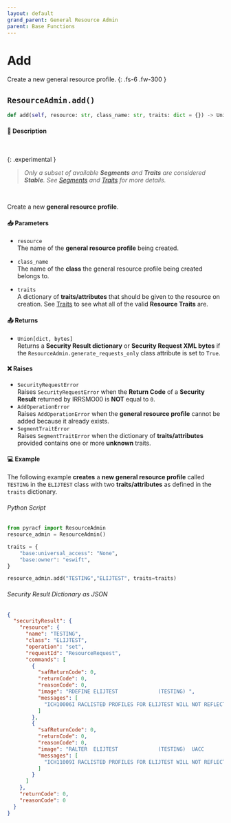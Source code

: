 ```yaml
---
layout: default
grand_parent: General Resource Admin
parent: Base Functions
---
```


# Add

Create a new general resource profile.
{: .fs-6 .fw-300 }

## `ResourceAdmin.add()`

```python
def add(self, resource: str, class_name: str, traits: dict = {}) -> Union[dict, bytes]:
```

#### 📄 Description

&nbsp;

{: .experimental }
> _Only a subset of available **Segments** and **Traits** are considered **Stable**. See [Segments](../segments_traits_operators#segments) and [Traits](../segments_traits_operators#traits) for more details._

&nbsp;

Create a new **general resource profile**.

#### 📥 Parameters
* `resource`<br>
  The name of the **general resource profile** being created.

* `class_name`<br>
  The name of the **class** the general resource profile being created belongs to.

* `traits`<br>
  A dictionary of **traits/attributes** that should be given to the resource on creation. See [Traits](../segments_traits_operators#traits) to see what all of the valid **Resource Traits** are.

#### 📤 Returns
* `Union[dict, bytes]`<br>
  Returns a **Security Result dictionary** or **Security Request XML bytes** if the `ResourceAdmin.generate_requests_only` class attribute is set to `True`.

#### ❌ Raises
* `SecurityRequestError`<br>
  Raises `SecurityRequestError` when the **Return Code** of a **Security Result** returned by IRRSMO00 is **NOT** equal to `0`.
* `AddOperationError`<br>
  Raises `AddOperationError` when the **general resource profile** cannot be added because it already exists.
* `SegmentTraitError`<br>
  Raises `SegmentTraitError` when the dictionary of **traits/attributes** provided contains one or more **unknown** traits.

#### 💻 Example

The following example **creates** a **new general resource profile** called `TESTING` in the `ELIJTEST` class with two **traits/attributes** as defined in the `traits` dictionary.

###### Python Script
```python
from pyracf import ResourceAdmin
resource_admin = ResourceAdmin()

traits = {
    "base:universal_access": "None",
    "base:owner": "eswift",
}

resource_admin.add("TESTING","ELIJTEST", traits=traits)
```

###### Security Result Dictionary as JSON
```json
{
  "securityResult": {
    "resource": {
      "name": "TESTING",
      "class": "ELIJTEST",
      "operation": "set",
      "requestId": "ResourceRequest",
      "commands": [
        {
          "safReturnCode": 0,
          "returnCode": 0,
          "reasonCode": 0,
          "image": "RDEFINE ELIJTEST             (TESTING) ",
          "messages": [
            "ICH10006I RACLISTED PROFILES FOR ELIJTEST WILL NOT REFLECT THE ADDITION(S) UNTIL A SETROPTS REFRESH IS ISSUED."
          ]
        },
        {
          "safReturnCode": 0,
          "returnCode": 0,
          "reasonCode": 0,
          "image": "RALTER  ELIJTEST             (TESTING)  UACC        (None) OWNER       (eswift)",
          "messages": [
            "ICH11009I RACLISTED PROFILES FOR ELIJTEST WILL NOT REFLECT THE UPDATE(S) UNTIL A SETROPTS REFRESH IS ISSUED."
          ]
        }
      ]
    },
    "returnCode": 0,
    "reasonCode": 0
  }
}
```